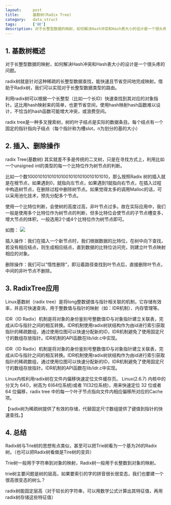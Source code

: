 ```yaml
---
layout:     post
title:      基数树(Radix Tree)
category:   data_struct
tags:       ['树']
description: 对于长整型数据的映射，如何解决Hash冲突和Hash表大小的设计是一个很头疼的问题。radix树就是针对这种稀疏的长整型数据查找，能快速且节省空间地完成映射。借助于Radix树，我们可以实现对于长整型数据类型的路由。利用radix树可以根据一个长整型（比如一个长ID）快速查找到其对应的对象指针。这比用hash映射来的简单，也更节省空间，使用hash映射hash函数难以设计，不恰当的hash函数可能增大冲突，或浪费空间。
---
```

## 1. 基数树概述

对于长整型数据的映射，如何解决Hash冲突和Hash表大小的设计是一个很头疼的问题。

radix树就是针对这种稀疏的长整型数据查找，能快速且节省空间地完成映射。借助于Radix树，我们可以实现对于长整型数据类型的路由。

利用radix树可以根据一个长整型（比如一个长ID）快速查找到其对应的对象指针。这比用hash映射来的简单，也更节省空间，使用hash映射hash函数难以设计，不恰当的hash函数可能增大冲突，或浪费空间。

radix tree是一种多叉搜索树，树的叶子结点是实际的数据条目。每个结点有一个固定的指针指向子结点（每个指针称为槽slot，n为划分的基的大小）
## 2. 插入、删除操作
radix Tree(基数树) 其实就差不多是传统的二叉树，只是在寻找方式上，利用比如一个unsigned int的类型的每一个比特位作为树节点的判断。

比如一个数1000101010101010010101010010101010，那么按照Radix 树的插入就是在根节点，如果遇到0，就指向左节点，如果遇到1就指向右节点，在插入过程中构造树节点，在删除过程中删除树节点。如果觉得太多的调用Malloc的话，可以采用池化技术，预先分配多个节点。

使用一个比特位判断，会使树的高度过高，非叶节点过多。故在实际应用中，我们一般是使用多个比特位作为树节点的判断，但多比特位会使节点的子节点槽变多，增大节点的体积，一般选用2个或4个比特位作为树节点即可。

如图： 
<img src="https://zhangqi.life/images/数据结构/2020-02-18-1.png" />

插入操作：我们在插入一个新节点时，我们根据数据的比特位，在树中向下查找，若没有相应结点，则生成相应结点，直到数据的比特位访问完，则建立叶节点映射相应的对象。

删除操作：我们可以“惰性删除”，即沿着路径查找到叶节点后，直接删除叶节点，中间的非叶节点不删除。


## 3. RadixTree应用
	
Linux基数树（radix tree）是将long整数键值与指针相关联的机制，它存储有效率，并且可快速查询，用于整数值与指针的映射（如：IDR机制）、内存管理等。

IDR（ID Radix）机制是将对象的身份鉴别号整数值ID与对象指针建立关联表，完成从ID与指针之间的相互转换。IDR机制使用radix树状结构作为由id进行索引获取指针的稀疏数组，通过使用位图可以快速分配新的ID，IDR机制避免了使用固定尺寸的数组存放指针。IDR机制的API函数在lib/idr.c中实现。

IDR（ID Radix）机制是将对象的身份鉴别号整数值ID与对象指针建立关联表，完成从ID与指针之间的相互转换。IDR机制使用radix树状结构作为由id进行索引获取指针的稀疏数组，通过使用位图可以快速分配新的ID，IDR机制避免了使用固定尺寸的数组存放指针。IDR机制的API函数在lib/idr.c中实现。

Linux内核利用radix树在文件内偏移快速定位文件缓存页。 
Linux(2.6.7) 内核中的分叉为 64()，树高为 6(64位系统)或者 11(32位系统)，用来快速定位 32 位或者 64 位偏移，radix tree 中的每一个叶子节点指向文件内相应偏移所对应的Cache项。

【radix树为稀疏树提供了有效的存储，代替固定尺寸数组提供了键值到指针的快速查找。】

## 4. 总结
Radix树与Trie树的思想有点类似，甚至可以把Trie树看为一个基为26的Radix树。（也可以把Radix树看做是Tire树的变异）

Trie树一般用于字符串到对象的映射，Radix树一般用于长整数到对象的映射。

trie树主要问题是树的层高，如果要索引的字的拼音很长很变态，我们也要建一个很高很变态的树么？

radix树能固定层高（对于较长的字符串，可以用数学公式计算出其特征值，再用radix树存储这些特征值）




